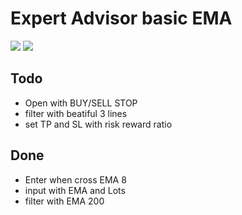 # Expert Advisor basic EMA

<img src="./341033413_1298170404118662_2027774559197111027_n.jpg" >
<img src="./341150821_1259974961279584_6952802642499015978_n.jpg" >

## Todo
- Open with BUY/SELL STOP
- filter with beatiful 3 lines
- set TP and SL with risk reward ratio

## Done
- Enter when cross EMA 8
- input with EMA and Lots
- filter with EMA 200